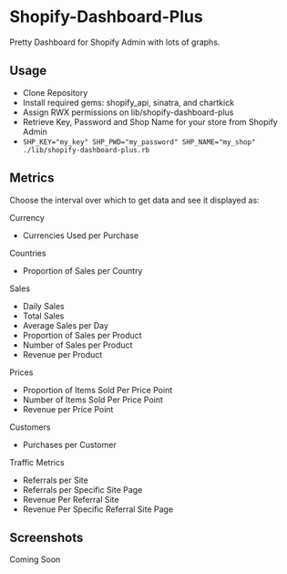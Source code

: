 # Shopify-Dashboard-Plus
Pretty Dashboard for Shopify Admin with lots of graphs.

## Usage
* Clone Repository
* Install required gems: shopify_api, sinatra, and chartkick
* Assign RWX permissions on lib/shopify-dashboard-plus
* Retrieve Key, Password and Shop Name for your store from Shopify Admin 
* `SHP_KEY="my_key" SHP_PWD="my_password" SHP_NAME="my_shop" ./lib/shopify-dashboard-plus.rb`

## Metrics
Choose the interval over which to get data and see it displayed as:

Currency
* Currencies Used per Purchase

Countries
* Proportion of Sales per Country

Sales
* Daily Sales
* Total Sales
* Average Sales per Day
* Proportion of Sales per Product
* Number of Sales per Product
* Revenue per Product

Prices
* Proportion of Items Sold Per Price Point
* Number of Items Sold Per Price Point
* Revenue per Price Point

Customers
* Purchases per Customer

Traffic Metrics
* Referrals per Site
* Referrals per Specific Site Page
* Revenue Per Referral Site
* Revenue Per Specific Referral Site Page

## Screenshots

Coming Soon

